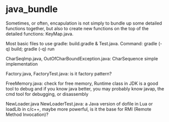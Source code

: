# java_bundle
Sometimes, or often, encapulation is not simply to bundle up some detailed functions together, but also to create new functions on the top of the detailed functions: KeyMap.java. 

Most basic files to use gradle: build.gradle & Test.java. Command: gradle (-q) build; gradle (-q) run

CharSeqImp.java, OutOfCharBoundException.java: CharSequence simple implementation

Factory.java, FactoryTest.java: is it factory pattern? 

FreeMemory.java: check for free memory, Runtime class in JDK is a good tool to debug and 
if you know java better, you may probably know javap, the cmd tool for debugging, or disassembly

NewLoader.java NewLoaderTest.java: a Java version of dofile in Lua or loadLib in c/c++, maybe more powerful, is it the base for RMI (Remote Method Invocation)?
